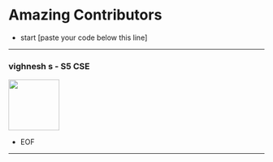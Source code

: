 
# Amazing Contributors 

- start [paste your code below this line]
---------
### vighnesh s - S5 CSE
<Img src= "https://scontent.fmaa8-1.fna.fbcdn.net/v/t1.0-0/cp0/e15/q65/p370x247/56173238_2136785283072198_7014739208589803520_n.jpg?_nc_cat=104&efg=eyJpIjoiYiJ9&_nc_oc=AQlmdAbumfCjo7DqrD4DXzNHplcUrMkD2jbDRyt3_hIOGDaeam1josJ8eVgJhMwYCCA&_nc_ht=scontent.fmaa8-1.fna&oh=d1a449630aa84149d70fdc90471344a3&oe=5E38E1E1"
width = "100"
height = "100"
/>

- EOF
--------

